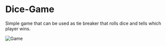 # Dice-Game

Simple game that can be used as tie breaker that rolls dice and tells which player wins.


![Game](https://user-images.githubusercontent.com/84837582/119771263-07a06700-bedb-11eb-93ac-e6bcefa7a00f.jpg)
